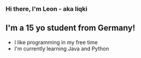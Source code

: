 ### Hi there, I'm Leon - aka liqki

## I'm a 15 yo student from Germany!
- I like programming in my free time
- I'm currently learning Java and Python